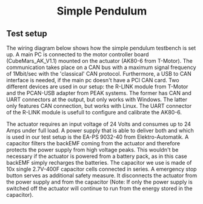 <div align="center">

#  Simple Pendulum
</div>

## Test setup  #
The wiring diagram below shows how the simple pendulum testbench is set up. A main PC is connected to the motor controller board (CubeMars_AK_V1.1) mounted on the actuator (AK80-6 from T-Motor). The communication takes place on a CAN bus with a maximum signal frequency of 1Mbit/sec with the 'classical' CAN protocol. Furthermore, a USB to CAN interface is needed, if the main pc doesn't have a PCI CAN card. Two different devices are used in our setup: the R-LINK module from T-Motor and the PCAN-USB adapter from PEAK systems. The former has CAN and UART connectors at the output, but only works with Windows. The latter only features CAN connection, but works with Linux. The UART connector of the R-LINK module is usefull to configure and calibrate the AK80-6.   

The actuator requires an input voltage of 24 Volts and consumes up to 24 Amps under full load. A power supply that is able to deliver both and which is used in our test setup is the EA-PS 9032-40 from Elektro-Automatik. A capacitor filters the backEMF coming from the actuator and therefore protects the power supply from high voltage peaks. This wouldn't be necessary if the actuator is powered from a battery pack, as in this case backEMF simply recharges the batteries. The capacitor we use is made of 10x single 2.7V-400F capacitor cells connected in series. A emergency stop button serves as additional safety measure. It disconnects the actuator from the power supply and from the capacitor (Note: If only the power supply is switched off the actuator will continue to run from the energy stored in the capacitor).   




